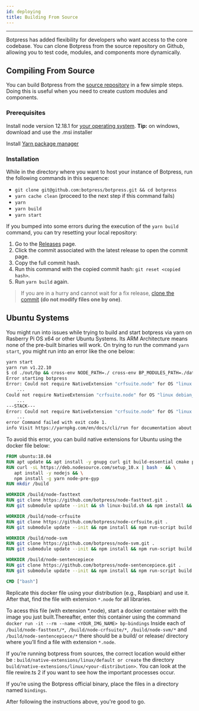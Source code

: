 ```yaml
---
id: deploying
title: Building From Source
---
```


--------------------

Botpress has added flexibility for developers who want access to the core codebase. You can clone Botpress from the source repository on Github, allowing you to test code, modules, and components more dynamically. 

## Compiling From Source
You can build Botpress from the [source repository](https://github.com/botpress/botpress) in a few simple steps. Doing this is useful when you need to create custom modules and components.

### Prerequisites

Install node version 12.18.1 for [your operating system](https://nodejs.org/download/release/v12.18.1/). **Tip:** on windows, download and use the .msi installer 

Install [Yarn package manager](https://yarnpkg.com/)

### Installation
While in the directory where you want to host your instance of Botpress, run the following commands in this sequence:

- `git clone git@github.com:botpress/botpress.git && cd botpress`
- `yarn cache clean` (proceed to the next step if this command fails)
- `yarn`
- `yarn build`
- `yarn start`

If you bumped into some errors during the execution of the `yarn build` command, you can try resetting your local repository:
1. Go to the [Releases](https://github.com/botpress/botpress/releases) page.
1. Click the commit associated with the latest release to open the commit page.
1. Copy the full commit hash.
1. Run this command with the copied commit hash: `git reset <copied hash>`.
1. Run `yarn build` again. 

> If you are in a hurry and cannot wait for a fix release, [clone the commit](https://coderwall.com/p/xyuoza/git-cloning-specific-commits) **(do not modify files one by one)**. 

## Ubuntu Systems 
You might run into issues while trying to build and start botpress via yarn on Rasberry Pi OS x64 or other Ubuntu Systems. Its ARM Architecture means none of the pre-built binaries will work. On trying to run the command `yarn start`, you might run into an error like the one below:

```bash
yarn start
yarn run v1.22.10
$ cd ./out/bp && cross-env NODE_PATH=./ cross-env BP_MODULES_PATH=./data/modules/:../../modules:../../internal-modules node index.js
Error starting botpress
Error: Could not require NativeExtension "crfsuite.node" for OS "linux debian_10".
	...
Could not require NativeExtension "crfsuite.node" for OS "linux debian_10".
	...
---STACK---
Error: Could not require NativeExtension "crfsuite.node" for OS "linux debian_10".
	...
error Command failed with exit code 1.
info Visit https://yarnpkg.com/en/docs/cli/run for documentation about this command.
``` 

To avoid this error, you can build native extensions for Ubuntu using the docker file below:

```dockerfile
FROM ubuntu:18.04
RUN apt update && apt install -y gnupg curl git build-essential cmake pkg-config
RUN curl -sL https://deb.nodesource.com/setup_10.x | bash - && \
   apt install -y nodejs && \
   npm install -g yarn node-pre-gyp
RUN mkdir /build

WORKDIR /build/node-fasttext
RUN git clone https://github.com/botpress/node-fasttext.git .
RUN git submodule update --init && sh linux-build.sh && npm install && npm run-script build

WORKDIR /build/node-crfsuite
RUN git clone https://github.com/botpress/node-crfsuite.git .
RUN git submodule update --init && npm install && npm run-script build

WORKDIR /build/node-svm
RUN git clone https://github.com/botpress/node-svm.git .
RUN git submodule update --init && npm install && npm run-script build

WORKDIR /build/node-sentencepiece
RUN git clone https://github.com/botpress/node-sentencepiece.git .
RUN git submodule update --init && npm install && npm run-script build

CMD ["bash"]
```

Replicate this docker file using your distribution (e.g., Raspbian) and use it. After that, find the file with extension `*.node` for all libraries. 

To acess this file (with extension *.node), start a docker container with the image you just built.Thereafter, enter this container using the command
`docker run -it --rm --name <YOUR_IMG_NAME> bp-bindings`
Inside each of `/build/node-fasttext/*`,` /build/node-crfsuite/*`,` /build/node-svm/*` and `/build/node-sentencepiece/*` there should be a build/ or release/ directory where you’ll find a file with extension `*.node`.

If you’re running botpress from sources, the correct location would either be : `build/native-extensions/linux/default or create` the directory `build/native-extensions/linux/<your-distribution>`. You can look at the file rewire.ts 2 if you want to see how the important processes occur.

If you’re using the Botpress official binary, place the files in a directory named `bindings`.

After following the instructions above, you're good to go.